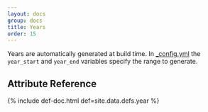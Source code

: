 ```yaml
---
layout: docs
group: docs
title: Years
order: 15
---
```


Years are automatically generated at build time. In [_config.yml](https://github.com/urn/urn-history-project/blob/master/_config.yml) the `year_start` and `year_end` variables specify the range to generate.

## <i class="fas fa-tags"></i> Attribute Reference

{% include def-doc.html def=site.data.defs.year %}
